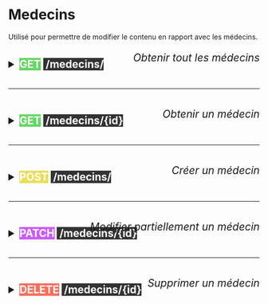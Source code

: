 # Medecins


Utilisé pour permettre de modifier le contenu en rapport avec les médecins.


<details>
<summary style="font-size: 1.5em; font-weight: bold; transform: translateY(20px);">
<mark style="background-color: #65d863;"><span style="color:white">GET</span></mark>&nbsp;<mark style="background-color: #333333;">
<span style="color:white">/medecins/</span></mark><div style="text-align: right; transform: translateY(-38px); font-style: italic; font-weight: normal"> Obtenir tout les médecins </div>

</summary>

### - Request

**Method :** &nbsp;&nbsp;
<mark style="background-color: #65d863;"><span style="color:white">GET</span></mark> 

**URL :** &nbsp;&nbsp;
`/medecins/`


### - Response - *200*

**Header :**

```yaml
Content-Type : application/json
```

**Body :**

```json
{
    "status": "success",
    "status_code": 200,
    "status_message": "[R200 REST API] : Médecins trouvés",
    "data": [
        {
            "id_medecin": 1,
            "civilite": "M.",
            "nom": "Dupont",
            "prenom": "Xavier"
        },
        {
            "id_medecin": 2,
            "civilite": "Mme.",
            "nom": "Darc",
            "prenom": "Jeanne"
        },
        ...
    ]
}
```

### - Response - *404*

**Header :**

```yaml
Content-Type : application/json
```

**Body :**

```json
{
    "status": "error",
    "status_code": 404,
    "status_message": "[R404 REST API] : Aucun médecin trouvé"
}
```

</details>

<br>

---

<br>

<details>
<summary style="font-size: 1.5em; font-weight: bold; transform: translateY(20px);">
<mark style="background-color: #65d863;"><span style="color:white">GET</span></mark>&nbsp;<mark style="background-color: #333333;">
<span style="color:white">/medecins/{id}</span></mark><div style="text-align: right; transform: translateY(-38px); font-style: italic; font-weight: normal"> Obtenir un médecin</div>

</summary>

### - Request

**Method :** &nbsp;&nbsp;
<mark style="background-color: #65d863;"><span style="color:white">GET</span></mark> 

**URL :** &nbsp;&nbsp;
`/medecins/{id}`


### - Response - *200*

**Header :**

```yaml
Content-Type : application/json
```

**Body :**

```json
{
    "status": "success",
    "status_code": 200,
    "status_message": "[R200 REST API] : Médecin trouvé",
    "data": [
        {
            "id_medecin": 1,
            "civilite": "M.",
            "nom": "Dupont",
            "prenom": "Xavier"
        }
    ]
}
```

### - Response - *404*

**Header :**

```yaml
Content-Type : application/json
```

**Body :**

```json
{
    "status": "error",
    "status_code": 404,
    "status_message": "[R404 REST API] : Aucun médecin trouvé"
}
```

</details>

<br>

---

<br>


<details>
<summary style="font-size: 1.5em; font-weight: bold; transform: translateY(20px);">
<mark style="background-color: #eade59;"><span style="color:white">POST</span></mark></mark>&nbsp;<mark style="background-color: #333333;">
<span style="color:white">/medecins/</span></mark><div style="text-align: right; transform: translateY(-38px); font-style: italic; font-weight: normal"> Créer un médecin</div>
</summary>


### - Authentication 

> Nécessite le role de : &nbsp;<mark style="background-color:#3498DB; color:white;">secrétaire</mark> , <mark style="background-color:#FF5733; color:white;">administrateur</mark>

### - Request

**Method :** &nbsp;&nbsp;
<mark style="background-color: #eade59;"><span style="color:white">POST</span></mark> 

**URL :** &nbsp;&nbsp;
`/medecins/`

**Header :**

```yaml
Content-Type : application/json
Authorization : Bearer eyJhbGc...
```

**Body :**

```json
{
    "civilite":"M.",
    "nom":"Dupond",
    "prenom":"Gérard"
}
```


### - Response - *201*

**Header :**

```yaml
Content-Type : application/json
```

**Body :**

```json
{
    "status": "success",
    "status_code": 201,
    "status_message": "[R201 REST API] : Médecin inséré en base de donnée avec succès",
    "data": {
        "id_medecin": 11,
        "civilite": "M.",
        "nom": "Dupond",
        "prenom": "Gérard"
    }
}
```


### - Response - *500*

**Header :**

```yaml
Content-Type : application/json
```

**Body :**

```json
{
    "status": "error",
    "status_code": 500,
    "status_message": "[R500 REST API] : Erreur lors de l'insertion du médecin en base de donnée"
}
```

</details>

<br>

---

<br>


<details>
<summary style="font-size: 1.5em; font-weight: bold; transform: translateY(20px);">
<mark style="background-color: #ca5cf9;"><span style="color:white">PATCH</span></mark></mark>&nbsp;<mark style="background-color: #333333;">
<span style="color:white">/medecins/{id}</span></mark><div style="text-align: right; transform: translateY(-38px); font-style: italic; font-weight: normal">Modifier partiellement un médecin</div>
</summary>

### - Authentication 

> Nécessite le role de : &nbsp;<mark style="background-color:#3498DB; color:white;">secrétaire</mark> , <mark style="background-color:#FF5733; color:white;">administrateur</mark> , &nbsp;<mark style="background-color:#27AE60; color:white;">médecin</mark>

### - Request

**Method :** &nbsp;&nbsp;
<mark style="background-color: #ca5cf9;"><span style="color:white">PATCH</span></mark> 

**URL :** &nbsp;&nbsp;
`/medecins/{id}`

**Header :**

```yaml
Content-Type : application/json
Authorization : Bearer eyJhbGc...
```

**Body :**

```json
{
    "civilite":"M.",
    "nom":"Dupond",
    "prenom":"Gérard"
}
```

### - Response - *201*

**Header :**

```yaml
Content-Type : application/json
```

**Body :**

```json
{
    "status": "success",
    "status_code": 201,
    "status_message": "[R201 REST API] : Médecin mit à jour avec succès"
}
```

### - Response - *500*

**Header :**

```yaml
Content-Type : application/json
```

**Body :**

```json
{
    "status": "error",
    "status_code": 500,
    "status_message": "[R500 REST API] : Médecin non mis à jour"
}
```

</details>


<br>

---

<br>

<details>
<summary style="font-size: 1.5em; font-weight: bold; transform: translateY(20px);">
<mark style="background-color: #f96e5c;"><span style="color:white">DELETE</span></mark></mark>&nbsp;<mark style="background-color: #333333;">
<span style="color:white">/medecins/{id}</span></mark><div style="text-align: right; transform: translateY(-38px); font-style: italic; font-weight: normal">Supprimer un médecin</div>
</summary>

### - Authentication 

> Nécessite le role de : &nbsp;<mark style="background-color:#3498DB; color:white;">secrétaire</mark> , <mark style="background-color:#FF5733; color:white;">administrateur</mark>

### - Request

**Method :** &nbsp;&nbsp;
<mark style="background-color: #f96e5c;"><span style="color:white">DELETE</span></mark>

**URL :** &nbsp;&nbsp;
`/medecins/{id}`

**Header :**

```yaml
Authorization : Bearer eyJhbGc...
```

### - Response - *200*

**Header :**

```yaml
Content-Type : application/json
```

**Body :**

```json
{
    "status": "success",
    "status_code": 200,
    "status_message": "[R200 REST API] : Médecin supprimé avec succès"
}
```

### - Response - *500*

**Header :**

```yaml
Content-Type : application/json
```

**Body :**

```json
{
    "status": "error",
    "status_code": 500,
    "status_message": "[R500 REST API] : Médecins non supprimées"
}
```

</details>




